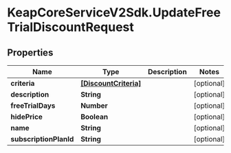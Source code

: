 # KeapCoreServiceV2Sdk.UpdateFreeTrialDiscountRequest

## Properties

Name | Type | Description | Notes
------------ | ------------- | ------------- | -------------
**criteria** | [**[DiscountCriteria]**](DiscountCriteria.md) |  | [optional] 
**description** | **String** |  | [optional] 
**freeTrialDays** | **Number** |  | [optional] 
**hidePrice** | **Boolean** |  | [optional] 
**name** | **String** |  | [optional] 
**subscriptionPlanId** | **String** |  | [optional] 


